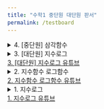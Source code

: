 ```yaml
---
title: "수학1 중단원 대단원 판서"
permalink: /testboard
---
```


<details>
<summary>4. [중단원] 삼각함수</summary>
<div markdown="1">
<img src="/assets/one%20chungsoo%20jpg%20test/[중단원 유튜브] 3. 삼각함수-05.jpg"/>
<img src="/assets/one%20chungsoo%20jpg%20test/[중단원 유튜브] 3. 삼각함수-06.jpg"/>
<img src="/assets/one%20chungsoo%20jpg%20test/[중단원 유튜브] 3. 삼각함수-07.jpg"/>
<img src="/assets/one%20chungsoo%20jpg%20test/[중단원 유튜브] 3. 삼각함수-08.jpg"/>
<img src="/assets/one%20chungsoo%20jpg%20test/[중단원 유튜브] 3. 삼각함수-09.jpg"/>
<img src="/assets/one%20chungsoo%20jpg%20test/[중단원 유튜브] 3. 삼각함수-10.jpg"/>
<img src="/assets/one%20chungsoo%20jpg%20test/[중단원 유튜브] 3. 삼각함수-11.jpg"/>
<img src="/assets/one%20chungsoo%20jpg%20test/[중단원 유튜브] 3. 삼각함수-12.jpg"/>
<img src="/assets/one%20chungsoo%20jpg%20test/[중단원 유튜브] 3. 삼각함수-13.jpg"/>
<img src="/assets/one%20chungsoo%20jpg%20test/[중단원 유튜브] 3. 삼각함수-14.jpg"/>
<img src="/assets/one%20chungsoo%20jpg%20test/[중단원 유튜브] 3. 삼각함수-15.jpg"/>
<img src="/assets/one%20chungsoo%20jpg%20test/[중단원 유튜브] 3. 삼각함수-16.jpg"/>
<img src="/assets/one%20chungsoo%20jpg%20test/[중단원 유튜브] 3. 삼각함수-17.jpg"/>
<img src="/assets/one%20chungsoo%20jpg%20test/[중단원 유튜브] 3. 삼각함수-18.jpg"/>

</div>
</details>

<details>
<summary>3. [대단원] 지수로그</summary>
<div markdown="1">
<img src="/assets/one%20chungsoo%20jpg%20test/[대단원 유튜브] 3. 지수 로그_페이지_01.jpg"/>

<img src="/assets/one%20chungsoo%20jpg%20test/[대단원 유튜브] 3. 지수 로그_페이지_02.jpg"/>

<img src="/assets/one%20chungsoo%20jpg%20test/[대단원 유튜브] 3. 지수 로그_페이지_03.jpg"/>

<img src="/assets/one%20chungsoo%20jpg%20test/[대단원 유튜브] 3. 지수 로그_페이지_04.jpg"/>

<img src="/assets/one%20chungsoo%20jpg%20test/[대단원 유튜브] 3. 지수 로그_페이지_05.jpg"/>

<img src="/assets/one%20chungsoo%20jpg%20test/[대단원 유튜브] 3. 지수 로그_페이지_06.jpg"/>

<img src="/assets/one%20chungsoo%20jpg%20test/[대단원 유튜브] 3. 지수 로그_페이지_07.jpg"/>

<img src="/assets/one%20chungsoo%20jpg%20test/[대단원 유튜브] 3. 지수 로그_페이지_08.jpg"/>

<img src="/assets/one%20chungsoo%20jpg%20test/[대단원 유튜브] 3. 지수 로그_페이지_09.jpg"/>

<img src="/assets/one%20chungsoo%20jpg%20test/[대단원 유튜브] 3. 지수 로그_페이지_10.jpg"/>

<img src="/assets/one%20chungsoo%20jpg%20test/[대단원 유튜브] 3. 지수 로그_페이지_11.jpg"/>

<img src="/assets/one%20chungsoo%20jpg%20test/[대단원 유튜브] 3. 지수 로그_페이지_12.jpg"/>

<img src="/assets/one%20chungsoo%20jpg%20test/[대단원 유튜브] 3. 지수 로그_페이지_13.jpg"/>

<img src="/assets/one%20chungsoo%20jpg%20test/[대단원 유튜브] 3. 지수 로그_페이지_14.jpg"/>

<img src="/assets/one%20chungsoo%20jpg%20test/[대단원 유튜브] 3. 지수 로그_페이지_15.jpg"/>

<img src="/assets/one%20chungsoo%20jpg%20test/[대단원 유튜브] 3. 지수 로그_페이지_16.jpg"/>
</div>
</details>
<a href="https://youtu.be/aV2HRwyJVXI">3. [대단원] 지수로그 유튜브</a>

<details>
<summary>2. 지수함수 로그함수</summary>
<div markdown="1">
<img src="/assets/one%20chungsoo%20jpg%20test/%5B중단원%20유튜브%5D%202.%20지수함수%20로그함수-1_페이지_01.jpg"/>

<img src="/assets/one%20chungsoo%20jpg%20test/%5B중단원%20유튜브%5D%202.%20지수함수%20로그함수-1_페이지_02.jpg"/>

<img src="/assets/one%20chungsoo%20jpg%20test/%5B중단원%20유튜브%5D%202.%20지수함수%20로그함수-1_페이지_03.jpg"/>

<img src="/assets/one%20chungsoo%20jpg%20test/%5B중단원%20유튜브%5D%202.%20지수함수%20로그함수-1_페이지_04.jpg"/>

<img src="/assets/one%20chungsoo%20jpg%20test/%5B중단원%20유튜브%5D%202.%20지수함수%20로그함수-1_페이지_05.jpg"/>

<img src="/assets/one%20chungsoo%20jpg%20test/%5B중단원%20유튜브%5D%202.%20지수함수%20로그함수-1_페이지_06.jpg"/>

<img src="/assets/one%20chungsoo%20jpg%20test/%5B중단원%20유튜브%5D%202.%20지수함수%20로그함수-1_페이지_07.jpg"/>

<img src="/assets/one%20chungsoo%20jpg%20test/%5B중단원%20유튜브%5D%202.%20지수함수%20로그함수-1_페이지_08.jpg"/>

<img src="/assets/one%20chungsoo%20jpg%20test/%5B중단원%20유튜브%5D%202.%20지수함수%20로그함수-1_페이지_09.jpg"/>

<img src="/assets/one%20chungsoo%20jpg%20test/%5B중단원%20유튜브%5D%202.%20지수함수%20로그함수-1_페이지_10.jpg"/>

<img src="/assets/one%20chungsoo%20jpg%20test/%5B중단원%20유튜브%5D%202.%20지수함수%20로그함수-1_페이지_11.jpg"/>

<img src="/assets/one%20chungsoo%20jpg%20test/%5B중단원%20유튜브%5D%202.%20지수함수%20로그함수-1_페이지_12.jpg"/>
</div>
</details>
<a href="https://youtu.be/G7FpQl0-nTU">2. 지수함수 로그함수 유튜브</a>

<details>
<summary>1. 지수로그</summary>
<div markdown="1">
<img src="/assets/one%20chungsoo%20jpg%20test/%5B중단원%20유튜브%5D%201.%20지수로그_페이지_01.jpg"/>

<img src="/assets/one%20chungsoo%20jpg%20test/%5B중단원%20유튜브%5D%201.%20지수로그_페이지_02.jpg"/>

<img src="/assets/one%20chungsoo%20jpg%20test/%5B중단원%20유튜브%5D%201.%20지수로그_페이지_03.jpg"/>

<img src="/assets/one%20chungsoo%20jpg%20test/%5B중단원%20유튜브%5D%201.%20지수로그_페이지_04.jpg"/>

<img src="/assets/one%20chungsoo%20jpg%20test/%5B중단원%20유튜브%5D%201.%20지수로그_페이지_05.jpg"/>

<img src="/assets/one%20chungsoo%20jpg%20test/%5B중단원%20유튜브%5D%201.%20지수로그_페이지_06.jpg"/>

<img src="/assets/one%20chungsoo%20jpg%20test/%5B중단원%20유튜브%5D%201.%20지수로그_페이지_07.jpg"/>

<img src="/assets/one%20chungsoo%20jpg%20test/%5B중단원%20유튜브%5D%201.%20지수로그_페이지_08.jpg"/>

<img src="/assets/one%20chungsoo%20jpg%20test/%5B중단원%20유튜브%5D%201.%20지수로그_페이지_09.jpg"/>

<img src="/assets/one%20chungsoo%20jpg%20test/%5B중단원%20유튜브%5D%201.%20지수로그_페이지_10.jpg"/>

<img src="/assets/one%20chungsoo%20jpg%20test/%5B중단원%20유튜브%5D%201.%20지수로그_페이지_11.jpg"/>

<img src="/assets/one%20chungsoo%20jpg%20test/%5B중단원%20유튜브%5D%201.%20지수로그_페이지_12.jpg"/>
</div>
</details>
<a href="https://youtu.be/BdstTIbKWHk">1. 지수로그 유튜브</a>